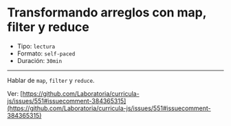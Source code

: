 # Transformando arreglos con map, filter y reduce

- Tipo: `lectura`
- Formato: `self-paced`
- Duración: `30min`

***

Hablar de `map`, `filter` y `reduce`.

Ver: [https://github.com/Laboratoria/curricula-js/issues/551#issuecomment-384365315](https://github.com/Laboratoria/curricula-js/issues/551#issuecomment-384365315)
